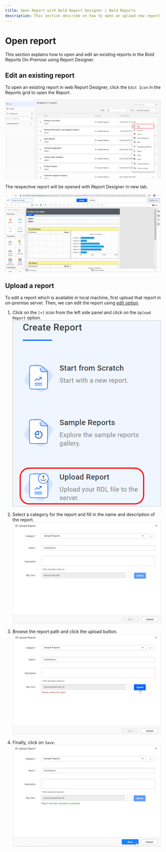 ```yaml
---
title: Open Report with Bold Report Designer | Bold Reports
description: This section describe on how to open an upload new report and an existing report in the Bold Report Designer with on-premise server.
---
```


# Open report

This section explains how to open and edit an existing reports in the Bold Reports On-Premise using Report Designer.

## Edit an existing report

To open an existing report in web Report Designer, click the `Edit Icon` in the Reports grid to open the Report.

![Edit report in Report Designer](/static/assets/on-premise/images/report-designer/open-report/edit-report.png)

The respective report will be opened with Report Designer in new tab.

![Report in editable mode](/static/assets/on-premise/images/report-designer/open-report/report-in-edit-mode.png)

## Upload a report

To edit a report which is available in local machine, first upload that report in on-premise server. Then, we can edit the report using [edit option](./../open-report/#edit-an-existing-report).

1. Click on the `[+]` icon from the left side panel and click on the `Upload Report` option.
    ![Upload button](/static/assets/on-premise/images/report-designer/open-report/upload-report-new.png)

2. Select a category for the report and fill in the name and description of the report.
    ![Choose category](/static/assets/on-premise/images/report-designer/open-report/choose-category.png)

3. Browse the report path and click the upload button.
    ![Upload Report](/static/assets/on-premise/images/report-designer/open-report/upload-report-dialog.png)

4. Finally, click on `Save`.
    ![Upload Report](/static/assets/on-premise/images/report-designer/open-report/save-report.png)
